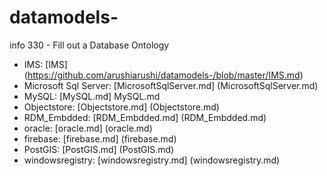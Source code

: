 # datamodels-
info 330 - Fill out a Database Ontology

* IMS: [IMS] (https://github.com/arushiarushi/datamodels-/blob/master/IMS.md)
* Microsoft Sql Server: [MicrosoftSqlServer.md] (MicrosoftSqlServer.md)
* MySQL: [MySQL.md] MySQL.md 
* Objectstore: [Objectstore.md] (Objectstore.md)
* RDM_Embdded: [RDM_Embdded.md] (RDM_Embdded.md)
* oracle: [oracle.md] (oracle.md) 
* firebase: [firebase.md] (firebase.md)
* PostGIS: [PostGIS.md] (PostGIS.md)
* windowsregistry: [windowsregistry.md] (windowsregistry.md)

